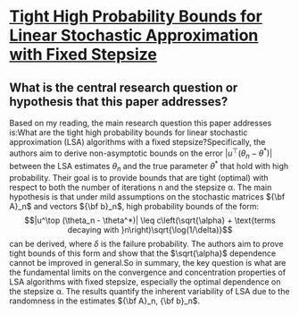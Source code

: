 # [Tight High Probability Bounds for Linear Stochastic Approximation with   Fixed Stepsize](https://arxiv.org/abs/2106.1257)

## What is the central research question or hypothesis that this paper addresses?

Based on my reading, the main research question this paper addresses is:What are the tight high probability bounds for linear stochastic approximation (LSA) algorithms with a fixed stepsize?Specifically, the authors aim to derive non-asymptotic bounds on the error $|u^\top (\theta_n - \theta^*)|$ between the LSA estimates $\theta_n$ and the true parameter $\theta^*$ that hold with high probability. Their goal is to provide bounds that are tight (optimal) with respect to both the number of iterations n and the stepsize α. The main hypothesis is that under mild assumptions on the stochastic matrices ${\bf A}_n$ and vectors ${\bf b}_n$, high probability bounds of the form:$$|u^\top (\theta_n - \theta^*)| \leq c\left(\sqrt{\alpha} + \text{terms decaying with }n\right)\sqrt{\log(1/\delta)}$$can be derived, where $\delta$ is the failure probability. The authors aim to prove tight bounds of this form and show that the $\sqrt{\alpha}$ dependence cannot be improved in general.So in summary, the key question is what are the fundamental limits on the convergence and concentration properties of LSA algorithms with fixed stepsize, especially the optimal dependence on the stepsize α. The results quantify the inherent variability of LSA due to the randomness in the estimates ${\bf A}_n, {\bf b}_n$.
